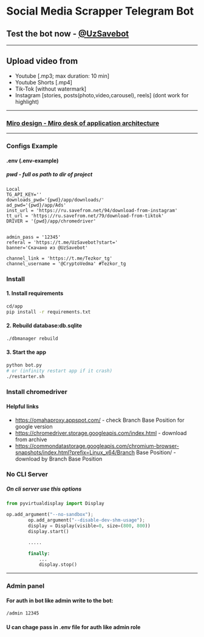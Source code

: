 # Social Media Scrapper Telegram Bot 
## Test the bot now - [@UzSavebot](https://t.me/UzSavebot)
------------------------

## Upload video from
* Youtube [.mp3; max duration: 10 min]
* Youtube Shorts [.mp4]
* Tik-Tok [without watermark]
* Instagram [stories, posts(photo,video,carousel), reels] (dont work for highlight)
-----------
### [Miro design - Miro desk of application architecture](https://miro.com/app/board/uXjVPU7fviQ=/)
-----------
### Configs Example
#### .env (.env-example) 
##### pwd - full os path to dir of project
```.env
Local
TG_API_KEY=''
downloads_pwd='{pwd}/app/downloads/'
ad_pwd='{pwd}/app/Ads'
inst_url = 'https://ru.savefrom.net/94/download-from-instagram'
tt_url = 'https://ru.savefrom.net/79/download-from-tiktok'
DRIVER = '{pwd}/app/chromedriver'


admin_pass = '12345'
referal = 'https://t.me/UzSavebot?start='
banner='Скачано из @UzSavebot'

channel_link = 'https://t.me/Tezkor_tg'
channel_username = '@CryptoVedma' #Tezkor_tg
```


### Install 

#### 1. Install requirements
```.sh
cd/app
pip install -r requirements.txt
```

#### 2. Rebuild database:db.sqlite
```.sh
./dbmanager rebuild
```

#### 3. Start the app 
```.sh
python bot.py
# or (infinity restart app if it crash)
./restarter.sh
```

### Install chromedriver 
#### Helpful links
* https://omahaproxy.appspot.com/ - check Branch Base Position for google version
* https://chromedriver.storage.googleapis.com/index.html - download from archive 
* https://commondatastorage.googleapis.com/chromium-browser-snapshots/index.html?prefix=Linux_x64/Branch Base Position/ - download by Branch Base Position

### No CLI Server
##### On cli server use this options
```.py
from pyvirtualdisplay import Display

op.add_argument("--no-sandbox");
        op.add_argument("--disable-dev-shm-usage");
        display = Display(visible=0, size=(800, 800))
        display.start()

        .....

        finally:
            ...
            display.stop()
```
-------------------------------

### Admin panel 
#### For auth in bot like admin write to the bot:
``` .txt 
/admin 12345
```
#### U can chage pass in .env file for auth like admin role
